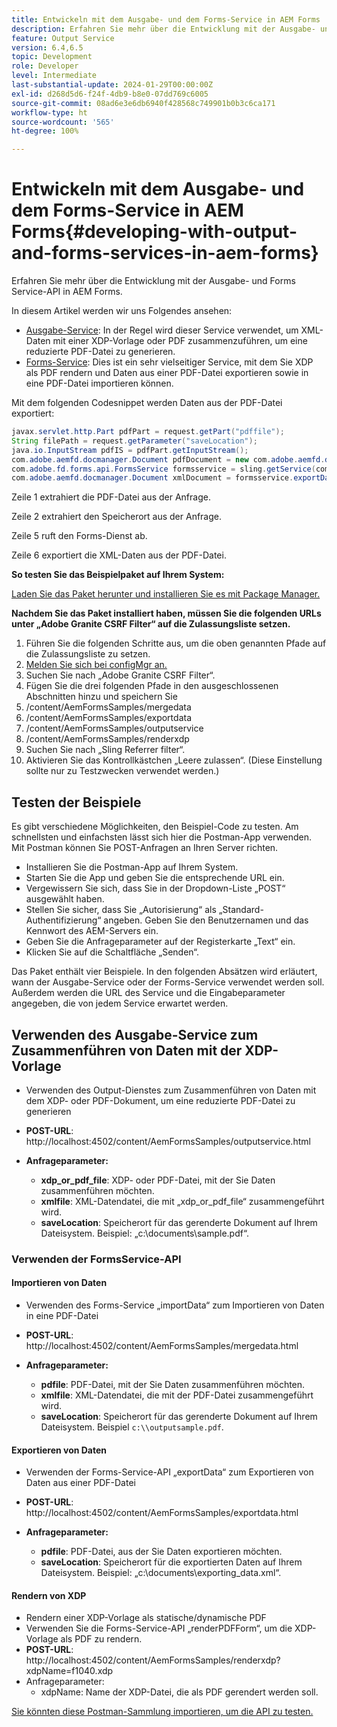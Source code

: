 ```yaml
---
title: Entwickeln mit dem Ausgabe- und dem Forms-Service in AEM Forms
description: Erfahren Sie mehr über die Entwicklung mit der Ausgabe- und Forms Service-API in AEM Forms.
feature: Output Service
version: 6.4,6.5
topic: Development
role: Developer
level: Intermediate
last-substantial-update: 2024-01-29T00:00:00Z
exl-id: d268d5d6-f24f-4db9-b8e0-07dd769c6005
source-git-commit: 08ad6e3e6db6940f428568c749901b0b3c6ca171
workflow-type: ht
source-wordcount: '565'
ht-degree: 100%

---
```


# Entwickeln mit dem Ausgabe- und dem Forms-Service in AEM Forms{#developing-with-output-and-forms-services-in-aem-forms}

Erfahren Sie mehr über die Entwicklung mit der Ausgabe- und Forms Service-API in AEM Forms.

In diesem Artikel werden wir uns Folgendes ansehen:

* [Ausgabe-Service](https://developer.adobe.com/experience-manager/reference-materials/6-5/forms/javadocs/index.html?com/adobe/fd/output/api/OutputService.html): In der Regel wird dieser Service verwendet, um XML-Daten mit einer XDP-Vorlage oder PDF zusammenzuführen, um eine reduzierte PDF-Datei zu generieren.
* [Forms-Service](https://developer.adobe.com/de/experience-manager/reference-materials/6-5/forms/javadocs/com/adobe/fd/forms/api/FormsService.html): Dies ist ein sehr vielseitiger Service, mit dem Sie XDP als PDF rendern und Daten aus einer PDF-Datei exportieren sowie in eine PDF-Datei importieren können.


Mit dem folgenden Codesnippet werden Daten aus der PDF-Datei exportiert:

```java
javax.servlet.http.Part pdfPart = request.getPart("pdffile");
String filePath = request.getParameter("saveLocation");
java.io.InputStream pdfIS = pdfPart.getInputStream();
com.adobe.aemfd.docmanager.Document pdfDocument = new com.adobe.aemfd.docmanager.Document(pdfIS);
com.adobe.fd.forms.api.FormsService formsservice = sling.getService(com.adobe.fd.forms.api.FormsService.class);
com.adobe.aemfd.docmanager.Document xmlDocument = formsservice.exportData(pdfDocument,com.adobe.fd.forms.api.DataFormat.Auto);
```

Zeile 1 extrahiert die PDF-Datei aus der Anfrage.

Zeile 2 extrahiert den Speicherort aus der Anfrage.

Zeile 5 ruft den Forms-Dienst ab.

Zeile 6 exportiert die XML-Daten aus der PDF-Datei.

**So testen Sie das Beispielpaket auf Ihrem System:**

[Laden Sie das Paket herunter und installieren Sie es mit Package Manager.](assets/using-output-and-form-service-api.zip)




**Nachdem Sie das Paket installiert haben, müssen Sie die folgenden URLs unter „Adobe Granite CSRF Filter“ auf die Zulassungsliste setzen.**

1. Führen Sie die folgenden Schritte aus, um die oben genannten Pfade auf die Zulassungsliste zu setzen.
1. [Melden Sie sich bei configMgr an.](http://localhost:4502/system/console/configMgr)
1. Suchen Sie nach „Adobe Granite CSRF Filter“.
1. Fügen Sie die drei folgenden Pfade in den ausgeschlossenen Abschnitten hinzu und speichern Sie
1. /content/AemFormsSamples/mergedata
1. /content/AemFormsSamples/exportdata
1. /content/AemFormsSamples/outputservice
1. /content/AemFormsSamples/renderxdp
1. Suchen Sie nach „Sling Referrer filter“.
1. Aktivieren Sie das Kontrollkästchen „Leere zulassen“. (Diese Einstellung sollte nur zu Testzwecken verwendet werden.)

## Testen der Beispiele

Es gibt verschiedene Möglichkeiten, den Beispiel-Code zu testen. Am schnellsten und einfachsten lässt sich hier die Postman-App verwenden. Mit Postman können Sie POST-Anfragen an Ihren Server richten.

* Installieren Sie die Postman-App auf Ihrem System.
* Starten Sie die App und geben Sie die entsprechende URL ein.
* Vergewissern Sie sich, dass Sie in der Dropdown-Liste „POST“ ausgewählt haben.
* Stellen Sie sicher, dass Sie „Autorisierung“ als „Standard-Authentifizierung“ angeben. Geben Sie den Benutzernamen und das Kennwort des AEM-Servers ein.
* Geben Sie die Anfrageparameter auf der Registerkarte „Text“ ein.
* Klicken Sie auf die Schaltfläche „Senden“.

Das Paket enthält vier Beispiele. In den folgenden Absätzen wird erläutert, wann der Ausgabe-Service oder der Forms-Service verwendet werden soll. Außerdem werden die URL des Service und die Eingabeparameter angegeben, die von jedem Service erwartet werden.

## Verwenden des Ausgabe-Service zum Zusammenführen von Daten mit der XDP-Vorlage

* Verwenden des Output-Dienstes zum Zusammenführen von Daten mit dem XDP- oder PDF-Dokument, um eine reduzierte PDF-Datei zu generieren
* **POST-URL**: http://localhost:4502/content/AemFormsSamples/outputservice.html
* **Anfrageparameter:**

   * **xdp_or_pdf_file**: XDP- oder PDF-Datei, mit der Sie Daten zusammenführen möchten.
   * **xmlfile**: XML-Datendatei, die mit „xdp_or_pdf_file“ zusammengeführt wird.
   * **saveLocation**: Speicherort für das gerenderte Dokument auf Ihrem Dateisystem. Beispiel: „c:\\documents\\sample.pdf“.

### Verwenden der FormsService-API

#### Importieren von Daten

* Verwenden des Forms-Service „importData“ zum Importieren von Daten in eine PDF-Datei
* **POST-URL**: http://localhost:4502/content/AemFormsSamples/mergedata.html

* **Anfrageparameter:**

   * **pdfile**: PDF-Datei, mit der Sie Daten zusammenführen möchten.
   * **xmlfile**: XML-Datendatei, die mit der PDF-Datei zusammengeführt wird.
   * **saveLocation**: Speicherort für das gerenderte Dokument auf Ihrem Dateisystem. Beispiel `c:\\outputsample.pdf`.

#### Exportieren von Daten

* Verwenden der Forms-Service-API „exportData“ zum Exportieren von Daten aus einer PDF-Datei
* **POST-URL**: http://localhost:4502/content/AemFormsSamples/exportdata.html
* **Anfrageparameter:**

   * **pdfile**: PDF-Datei, aus der Sie Daten exportieren möchten.
   * **saveLocation**: Speicherort für die exportierten Daten auf Ihrem Dateisystem. Beispiel: „c:\\documents\\exporting_data.xml“.

#### Rendern von XDP

* Rendern einer XDP-Vorlage als statische/dynamische PDF
* Verwenden Sie die Forms-Service-API „renderPDFForm“, um die XDP-Vorlage als PDF zu rendern.
* **POST-URL**: http://localhost:4502/content/AemFormsSamples/renderxdp?xdpName=f1040.xdp
* Anfrageparameter:
   * xdpName: Name der XDP-Datei, die als PDF gerendert werden soll.

[Sie könnten diese Postman-Sammlung importieren, um die API zu testen.](assets/UsingDocumentServicesInAEMForms.postman_collection.json)
